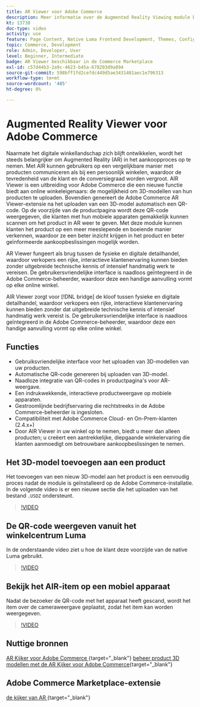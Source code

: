 ```yaml
---
title: AR Viewer voor Adobe Commerce
description: Meer informatie over de Augmented Reality Viewing module beschikbaar op de Commerce Marketplace.
kt: 13738
doc-type: video
activity: use
feature: Page Content, Native Luma Frontend Development, Themes, Configuration
topic: Commerce, Development
role: Admin, Developer, User
level: Beginner, Intermediate
badge: AR Viewer beschikbaar in de Commerce Marketplace
exl-id: c57d44b3-2a9c-4623-b45a-678203d9a894
source-git-commit: 598bff1fd2cefdc449d5ae3431401aec1e796313
workflow-type: tm+mt
source-wordcount: '485'
ht-degree: 0%

---
```


# Augmented Reality Viewer voor Adobe Commerce

Naarmate het digitale winkellandschap zich blijft ontwikkelen, wordt het steeds belangrijker om Augmented Reality (AR) in het aankoopproces op te nemen. Met AIR kunnen gebruikers op een vergelijkbare manier met producten communiceren als bij een persoonlijk winkelen, waardoor de tevredenheid van de klant en de conversiegraad worden vergroot.
AIR Viewer is een uitbreiding voor Adobe Commerce die een nieuwe functie biedt aan online winkeleigenaars: de mogelijkheid om 3D-modellen van hun producten te uploaden. Bovendien genereert de Adobe Commerce AR Viewer-extensie na het uploaden van een 3D-model automatisch een QR-code. Op de voorzijde van de productpagina wordt deze QR-code weergegeven, die klanten met hun mobiele apparaten gemakkelijk kunnen scannen om het product in AR weer te geven. Met deze module kunnen klanten het product op een meer meeslepende en boeiende manier verkennen, waardoor ze een beter inzicht krijgen in het product en beter geïnformeerde aankoopbeslissingen mogelijk worden.

AR Viewer fungeert als brug tussen de fysieke en digitale detailhandel, waardoor verkopers een rijke, interactieve klantenervaring kunnen bieden zonder uitgebreide technische kennis of intensief handmatig werk te vereisen. De gebruikersvriendelijke interface is naadloos geïntegreerd in de Adobe Commerce-beheerder, waardoor deze een handige aanvulling vormt op elke online winkel.

AIR Viewer zorgt voor [!DNL bridge] de kloof tussen fysieke en digitale detailhandel, waardoor verkopers een rijke, interactieve klantenervaring kunnen bieden zonder dat uitgebreide technische kennis of intensief handmatig werk vereist is. De gebruikersvriendelijke interface is naadloos geïntegreerd in de Adobe Commerce-beheerder, waardoor deze een handige aanvulling vormt op elke online winkel.

## Functies

- Gebruiksvriendelijke interface voor het uploaden van 3D-modellen van uw producten.
- Automatische QR-code genereren bij uploaden van 3D-model.
- Naadloze integratie van QR-codes in productpagina&#39;s voor AR-weergave.
- Een indrukwekkende, interactieve productweergave op mobiele apparaten.
- Gestroomlijnde bedrijfservaring die rechtstreeks in de Adobe Commerce-beheerder is ingesloten.
- Compatibiliteit met Adobe Commerce Cloud- en On-Prem-klanten (2.4.x+)
- Door AIR Viewer in uw winkel op te nemen, biedt u meer dan alleen producten; u creëert een aantrekkelijke, diepgaande winkelervaring die klanten aanmoedigt om betrouwbare aankoopbeslissingen te nemen.

## Het 3D-model toevoegen aan een product

Het toevoegen van een nieuw 3D-model aan het product is een eenvoudig proces nadat de module is geïnstalleerd op de Adobe Commerce-installatie.
In de volgende video is er een nieuwe sectie die het uploaden van het bestand `.USDZ` ondersteunt.

>[!VIDEO](https://video.tv.adobe.com/v/3422370?learn=on)

## De QR-code weergeven vanuit het winkelcentrum Luma

In de onderstaande video ziet u hoe de klant deze voorzijde van de native Luma gebruikt.

>[!VIDEO](https://video.tv.adobe.com/v/3422371?learn=on)

## Bekijk het AIR-item op een mobiel apparaat

Nadat de bezoeker de QR-code met het apparaat heeft gescand, wordt het item over de cameraweergave geplaatst, zodat het item kan worden weergegeven.

>[!VIDEO](https://video.tv.adobe.com/v/3422372?learn=on)

## Nuttige bronnen

[&#x200B; AR Kijker voor Adobe Commerce &#x200B;](https://experienceleague.adobe.com/docs/commerce-admin/catalog/products/digital-assets/product-3d-model/ar-viewer-overview.html?lang=nl-NL){target="_blank"} 
[&#x200B; beheer product 3D modellen met de AR Kijker voor Adobe Commerce &#x200B;](https://experienceleague.adobe.com/docs/commerce-admin/catalog/products/digital-assets/product-3d-model/ar-viewer-setup.html?lang=nl-NL){target="_blank"} 

## Adobe Commerce Marketplace-extensie

[&#x200B; de kijker van AR &#x200B;](https://commercemarketplace.adobe.com/magento-module-arviewer.html){target="_blank"} 
